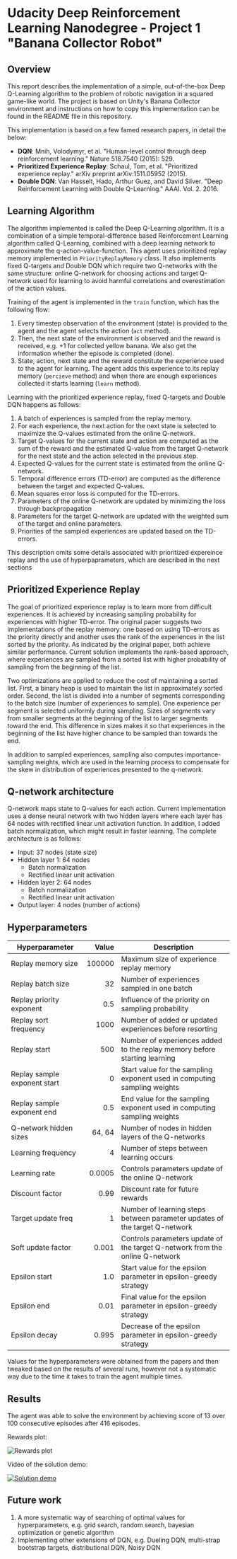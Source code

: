 # Udacity Deep Reinforcement Learning Nanodegree - Project 1 "Banana Collector Robot"

## Overview

This report describes the implementation of a simple, out-of-the-box Deep Q-Learning algorithm to the problem of robotic navigation
in a squared game-like world. The project is based on Unity's Banana Collector environment and instructions on how to
copy this implementation can be found in the README file in this repository.

This implementation is based on a few famed research papers, in detail the below:

- **DQN**: Mnih, Volodymyr, et al. "Human-level control through deep reinforcement learning." Nature 518.7540 (2015): 529.
- **Prioritized Experience Replay**: Schaul, Tom, et al. "Prioritized experience replay." arXiv preprint arXiv:1511.05952 (2015).
- **Double DQN**: Van Hasselt, Hado, Arthur Guez, and David Silver. "Deep Reinforcement Learning with Double Q-Learning." AAAI. Vol. 2. 2016.

## Learning Algorithm

The algorithm implemented is called the Deep Q-Learning algorithm. It is a combination of a simple temporal-difference based
Reinforcement Learning algorithm called Q-Learning, combined with a deep learning network to approximate the
q-action-value-function. 
This agent uses prioritized replay memory implemented in `PriorityReplayMemory` class. 
It also implements fixed Q-targets and Double DQN which require two Q-networks with the same structure:
online Q-network for choosing actions and target Q-network used for learning to avoid harmful correlations 
and overestimation of the action values.

Training of the agent is implemented in the `train` function, which has the following flow:

1. Every timestep observation of the environment (state) is provided to the agent and the agent selects the action (`act` method).
2. Then, the next state of the environment is observed and the reward is received, e.g. +1 for collected yellow banana. 
We also get the information whether the episode is completed (done).
3. State, action, next state and the reward constitute the experience used to the agent for learning.
The agent adds this experience to its replay memory (`percieve` method) and when there are enough 
experiences collected it starts learning (`learn` method).
 
Learning with the prioritized experience replay, fixed Q-targets and Double DQN happens as follows:

1. A batch of experiences is sampled from the replay memory.
2. For each experience, the next action for the next state is selected to maximize the Q-values estimated from 
the online Q-network.
3. Target Q-values for the current state and action are computed as the sum of the reward and the estimated Q-value from 
the target Q-network for the next state and the action selected in the previous step.
3. Expected Q-values for the current state is estimated from the online Q-network.
4. Temporal difference errors (TD-error) are computed as the difference between the target and expected Q-values.
5. Mean squares error loss is computed for the TD-errors.
6. Parameters of the online Q-network are updated by minimizing the loss through backpropagation
7. Parameters for the target Q-network are updated with the weighted sum of the target and online parameters.
9. Priorities of the sampled experiences are updated based on the TD-errors.

This description omits some details associated with prioritized expereince replay and the use of hyperpaprameters, 
which are described in the next sections 

## Prioritized Experience Replay

The goal of prioritized experience replay is to learn more from difficult experiences.
It is achieved by increasing sampling probability for experiences with higher TD-error.
The original paper suggests two implementations of the replay memory: 
one based on using TD-errors as the priority directly and another uses the rank of the experiences in the list sorted by the priority. 
As indicated by the original paper, both achieve similar performance.
Current solution implements the rank-based approach, where experiences are sampled from a sorted list with higher probability 
of sampling from the beginning of the list.

Two optimizations are applied to reduce the cost of maintaining a sorted list. 
First, a binary heap is used to maintain the list in approximately sorted order.
Second, the list is divided into a number of segments corresponding to the batch size (number of experiences to sample).
One experience per segment is selected uniformly during sampling.
Sizes of segments vary from smaller segments at the beginning of the list to larger segments toward the end.
This difference in sizes makes it so that experiences in the beginning of the list have higher chance to be sampled than towards the end.

In addition to sampled experiences, sampling also computes importance-sampling weights, 
which are used in the learning process to compensate for the skew in distribution of experiences presented to the q-network.

## Q-network architecture

Q-network maps state to Q-values for each action. 
Current implementation uses a dense neural network with two hidden layers where each layer has 64 nodes with 
rectified linear unit activation function. 
In addition, I added batch normalization, which might result in faster learning.
The complete architecture is as follows:
 
- Input: 37 nodes (state size)
- Hidden layer 1: 64 nodes
    - Batch normalization
    - Rectified linear unit activation 
- Hidden layer 2: 64 nodes
    - Batch normalization
    - Rectified linear unit activation
- Output layer: 4 nodes (number of actions)

## Hyperparameters

| Hyperparameter | Value | Description |
|---|---:|---|
| Replay memory size | 100000 | Maximum size of experience replay memory |
| Replay batch size | 32 | Number of experiences sampled in one batch |
| Replay priority exponent | 0.5 | Influence of the priority on sampling probability |
| Replay sort frequency | 1000 | Number of added or updated experiences before resorting |
| Replay start | 500 | Number of experiences added to the replay memory before starting learning |
| Replay sample exponent start | 0 | Start value for the sampling exponent used in computing sampling weights |
| Replay sample exponent end | 0.5 | End value for the sampling exponent used in computing sampling weights |
| Q-network hidden sizes | 64, 64 | Number of nodes in hidden layers of the Q-networks |
| Learning frequency | 4 | Number of steps between learning occurs |
| Learning  rate | 0.0005 | Controls parameters update of the online Q-network |
| Discount factor | 0.99 | Discount rate for future rewards |
| Target update freq | 1 | Number of learning steps between parameter updates of the target Q-network |
| Soft update factor | 0.001 | Controls parameters update of the target Q-network from the online Q-network |
| Epsilon start | 1.0 | Start value for the epsilon parameter in epsilon-greedy strategy |
| Epsilon end | 0.01 | Final value for the epsilon parameter in epsilon-greedy strategy |
| Epsilon decay | 0.995 | Decrease of the epsilon parameter in epsilon-greedy strategy |

Values for the hyperparameters were obtained from the papers and then tweaked based on the results of several runs, 
however not a systematic way due to the time it takes to train the agent multiple times.

## Results

The agent was able to solve the environment by achieving score of 13 over 100 consecutive episodes after 416 episodes.

Rewards plot:

![Rewards plot](rewards.png)

Video of the solution demo:

[![Solution demo](http://img.youtube.com/vi/fIKCVV26-f4/0.jpg)](http://www.youtube.com/watch?v=fIKCVV26-f4)

## Future work

1. A more systematic way of searching of optimal values for hyperparameters, 
e.g. grid search, random search, bayesian optimization or genetic algorithm
2. Implementing other extensions of DQN, 
e.g. Dueling DQN, multi-strap bootstrap targets, distributional DQN, Noisy DQN






